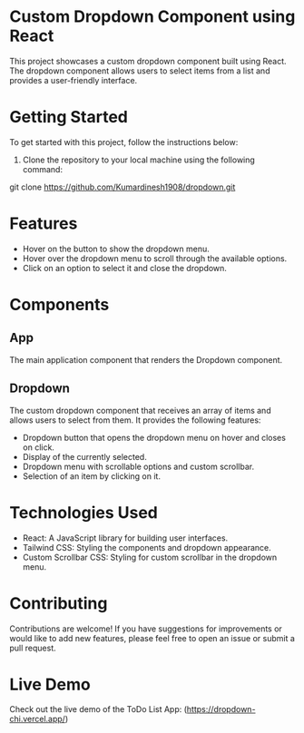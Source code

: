 # Custom Dropdown Component using React

This project showcases a custom dropdown component built using React. The dropdown component allows users to select items from a list and provides a user-friendly interface.

# Getting Started

To get started with this project, follow the instructions below:

1. Clone the repository to your local machine using the following command:

git clone https://github.com/Kumardinesh1908/dropdown.git

# Features
- Hover on the button to show the dropdown menu.
- Hover over the dropdown menu to scroll through the available options.
- Click on an option to select it and close the dropdown.

# Components
## App
The main application component that renders the Dropdown component.

## Dropdown
The custom dropdown component that receives an array of items and allows users to select from them. It provides the following features:
- Dropdown button that opens the dropdown menu on hover and closes on click. 
- Display of the currently selected.
- Dropdown menu with scrollable options and custom scrollbar.
- Selection of an item by clicking on it.

# Technologies Used
- React: A JavaScript library for building user interfaces.
- Tailwind CSS: Styling the components and dropdown appearance.
- Custom Scrollbar CSS: Styling for custom scrollbar in the dropdown menu.

# Contributing
Contributions are welcome! If you have suggestions for improvements or would like to add new features, please feel free to open an issue or submit a pull request.

# Live Demo
Check out the live demo of the ToDo List App: (https://dropdown-chi.vercel.app/)

